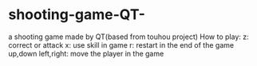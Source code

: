 # shooting-game-QT-
a shooting game made by QT(based from touhou project)
How to play:
z:
  correct or attack
x:
  use skill in game
r:
  restart in the end of the game
up,down left,right:
  move the player in the game
